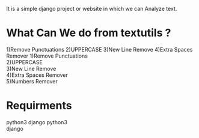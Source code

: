 It is a simple django project or website in which we can Analyze text.

<h1>What Can We do from textutils ?</h1>
1)Remove Punctuations
2)UPPERCASE
3)New Line Remove
4)Extra Spaces Remover
1)Remove Punctuations<br>
2)UPPERCASE<br>
3)New Line Remove<br>
4)Extra Spaces Remover<br>
5)Numbers Remover

<h1>Requirments</h1>
python3
django
python3<br>
django<br>
